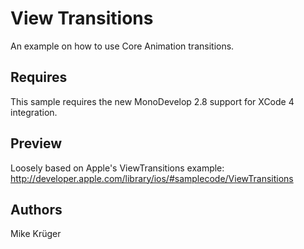 View Transitions
================

An example on how to use Core Animation transitions.

Requires
--------

This sample requires the new MonoDevelop 2.8 support for XCode 4 integration.

Preview
-------

Loosely based on Apple's ViewTransitions example:
http://developer.apple.com/library/ios/#samplecode/ViewTransitions

Authors
-------

Mike Krüger
